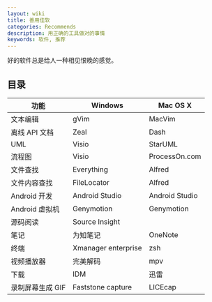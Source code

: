 ```yaml
---
layout: wiki
title: 善用佳软
categories: Recommends
description: 用正确的工具做对的事情
keywords: 软件, 推荐
---
```


好的软件总是给人一种相见恨晚的感觉。

## 目录

|       功能       |       Windows       |    Mac OS X    |
|------------------|---------------------|----------------|
| 文本编辑         | gVim                | MacVim         |
| 离线 API 文档    | Zeal                | Dash           |
| UML              | Visio               | StarUML        |
| 流程图           | Visio               | ProcessOn.com  |
| 文件查找         | Everything          | Alfred         |
| 文件内容查找     | FileLocator         | Alfred         |
| Android 开发     | Android Studio      | Android Studio |
| Android 虚拟机   | Genymotion          | Genymotion     |
| 源码阅读         | Source Insight      |                |
| 笔记             | 为知笔记            | OneNote        |
| 终端             | Xmanager enterprise | zsh            |
| 视频播放器       | 完美解码            | mpv            |
| 下载             | IDM                 | 迅雷           |
| 录制屏幕生成 GIF | Faststone capture   | LICEcap        |
